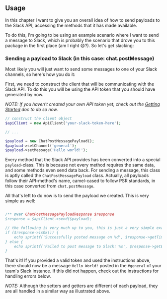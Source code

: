 ## Usage

In this chapter I want to give you an overall idea of how to send payloads to the Slack API, accessing the methods
that it has made available.

To do this, I'm going to be using an example scenario where I want to send a message to Slack, which is probably the
scenario that drove you to this package in the first place (am I right :smile:?). So let's get slacking:


### Sending a payload to Slack (in this case: chat.postMessage)

Most likely you will just want to send some messages to one of your Slack channels, so here's how you do it:

First, we need to construct the client that will be communicating with the Slack API. To do this you will be using the
API token that you should have generated by now.

*NOTE: If you haven't created your own API token yet, check out the [Getting Started](getting-started.md) doc to do so now.*

```php
// construct the client object
$apiClient = new ApiClient('your-slack-token-here');

// ...

$payload = new ChatPostMessagePayload();
$payload->setChannel('general');
$payload->setMessage('Hello world!');
```

Every method that the Slack API provides has been converted into a special `payload`-class. This is because not every
method requires the same data, and some methods even send data back. For sending a message, this class is aptly called the
`ChatPostMessagePayload` class. Actually, all payloads follow their API-method's name, camel-cased to follow PSR standards,
in this case converted from `chat.postMessage`.

All that's left to do now is to send the payload we created. This is very simple as well:
```php

/** @var ChatPostMessagePayloadResponse $response
$response = $apiClient->send($payload);

// the following is very much up to you, this is just a very simple example
if ($response->isOk()) {
    echo sprintf('Successfully posted message on %d', $response->getTimestamp());
} else {
    echo sprintf('Failed to post message to Slack: %s', $response->getErrorExplanation());
}
```

That's it! If you provided a valid token and used the instructions above, there should now be a message `Hello World!`
posted in the `#general` of your team's Slack instance. If this did not happen, check out the instructions for handling
errors below.

*NOTE:* Although the setters and getters are different of each payload, they are all handled in a similar way as illustrated above.
